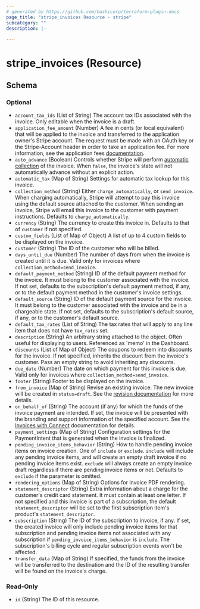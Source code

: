 ```yaml
---
# generated by https://github.com/hashicorp/terraform-plugin-docs
page_title: "stripe_invoices Resource - stripe"
subcategory: ""
description: |-
  
---
```


# stripe_invoices (Resource)





<!-- schema generated by tfplugindocs -->
## Schema

### Optional

- `account_tax_ids` (List of String) The account tax IDs associated with the invoice. Only editable when the invoice is a draft.
- `application_fee_amount` (Number) A fee in cents (or local equivalent) that will be applied to the invoice and transferred to the application owner's Stripe account. The request must be made with an OAuth key or the Stripe-Account header in order to take an application fee. For more information, see the application fees [documentation](https://stripe.com/docs/billing/invoices/connect#collecting-fees).
- `auto_advance` (Boolean) Controls whether Stripe will perform [automatic collection](https://stripe.com/docs/billing/invoices/workflow/#auto_advance) of the invoice. When `false`, the invoice's state will not automatically advance without an explicit action.
- `automatic_tax` (Map of String) Settings for automatic tax lookup for this invoice.
- `collection_method` (String) Either `charge_automatically`, or `send_invoice`. When charging automatically, Stripe will attempt to pay this invoice using the default source attached to the customer. When sending an invoice, Stripe will email this invoice to the customer with payment instructions. Defaults to `charge_automatically`.
- `currency` (String) The currency to create this invoice in. Defaults to that of `customer` if not specified.
- `custom_fields` (List of Map of Object) A list of up to 4 custom fields to be displayed on the invoice.
- `customer` (String) The ID of the customer who will be billed.
- `days_until_due` (Number) The number of days from when the invoice is created until it is due. Valid only for invoices where `collection_method=send_invoice`.
- `default_payment_method` (String) ID of the default payment method for the invoice. It must belong to the customer associated with the invoice. If not set, defaults to the subscription's default payment method, if any, or to the default payment method in the customer's invoice settings.
- `default_source` (String) ID of the default payment source for the invoice. It must belong to the customer associated with the invoice and be in a chargeable state. If not set, defaults to the subscription's default source, if any, or to the customer's default source.
- `default_tax_rates` (List of String) The tax rates that will apply to any line item that does not have `tax_rates` set.
- `description` (String) An arbitrary string attached to the object. Often useful for displaying to users. Referenced as 'memo' in the Dashboard.
- `discounts` (List of Map of Object) The coupons to redeem into discounts for the invoice. If not specified, inherits the discount from the invoice's customer. Pass an empty string to avoid inheriting any discounts.
- `due_date` (Number) The date on which payment for this invoice is due. Valid only for invoices where `collection_method=send_invoice`.
- `footer` (String) Footer to be displayed on the invoice.
- `from_invoice` (Map of String) Revise an existing invoice. The new invoice will be created in `status=draft`. See the [revision documentation](https://stripe.com/docs/invoicing/invoice-revisions) for more details.
- `on_behalf_of` (String) The account (if any) for which the funds of the invoice payment are intended. If set, the invoice will be presented with the branding and support information of the specified account. See the [Invoices with Connect](https://stripe.com/docs/billing/invoices/connect) documentation for details.
- `payment_settings` (Map of String) Configuration settings for the PaymentIntent that is generated when the invoice is finalized.
- `pending_invoice_items_behavior` (String) How to handle pending invoice items on invoice creation. One of `include` or `exclude`. `include` will include any pending invoice items, and will create an empty draft invoice if no pending invoice items exist. `exclude` will always create an empty invoice draft regardless if there are pending invoice items or not. Defaults to `exclude` if the parameter is omitted.
- `rendering_options` (Map of String) Options for invoice PDF rendering.
- `statement_descriptor` (String) Extra information about a charge for the customer's credit card statement. It must contain at least one letter. If not specified and this invoice is part of a subscription, the default `statement_descriptor` will be set to the first subscription item's product's `statement_descriptor`.
- `subscription` (String) The ID of the subscription to invoice, if any. If set, the created invoice will only include pending invoice items for that subscription and pending invoice items not associated with any subscription if `pending_invoice_items_behavior` is `include`. The subscription's billing cycle and regular subscription events won't be affected.
- `transfer_data` (Map of String) If specified, the funds from the invoice will be transferred to the destination and the ID of the resulting transfer will be found on the invoice's charge.

### Read-Only

- `id` (String) The ID of this resource.


